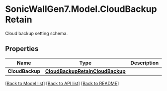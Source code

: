 # SonicWallGen7.Model.CloudBackupRetain
Cloud backup setting schema.

## Properties

Name | Type | Description | Notes
------------ | ------------- | ------------- | -------------
**CloudBackup** | [**CloudBackupRetainCloudBackup**](CloudBackupRetainCloudBackup.md) |  | [optional] 

[[Back to Model list]](../README.md#documentation-for-models) [[Back to API list]](../README.md#documentation-for-api-endpoints) [[Back to README]](../README.md)

